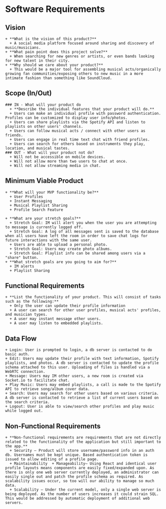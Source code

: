 # Software Requirements
  ## Vision
  
    + **What is the vision of this product?**
      + A social media platform focused around sharing and discovery of music/musicians.
    + **What pain point does this project solve?**
      + When searching for new genres or artists, or even bands looking for new talent in their city.
    + **Why should we care about your product?**
      + This would be a major tool for assembling musical acts/organically growing fan communities/exposing others to new music in a more intimate fashion than something like SoundCloud.
  
  ## Scope (In/Out)
  
    ### IN - What will your product do
      + **Describe the individual features that your product will do.**
      + Users can make an individual profile with password authentication. Profiles can be customized to display user info/photos.
      + Users can share playlists via the Spotify API and listen to playlists on other users' channels.
      + Users can follow musical acts / connect with other users as friends.
      + Users can engage in real time text chat with friend profiles.
      + Users can search for others based on instruments they play, location, and musical tastes.
    ### OUT - What will your product not do?
      + Will not be accessible on mobile devices.
      + Will not allow more than two users to chat at once.
      + Will not allow streaming media in chat.
  
  ## Minimum Viable Product
  
    + **What will your MVP functionality be?**
      + User Profiles
      + Instant Messaging
      + Musical Playlist Sharing
      + Profile Search Feature

    + **What are your stretch goals?**
      + Stretch Goal: IM will alert you when the user you are attempting to message is currently logged off.
      + Stretch Goal: A log of all messages sent is saved to the database when all users have left the room in order to save chat logs for future interactions with the same user.
      + Users are able to upload a personal photo.
      + Stretch Goal: Users may create photo albums.
      + Stretch Goal: Playlist info can be shared among users via a "share" button.
    + **What stretch goals are you going to aim for?**
      + IM alerts
      + Playlist Sharing

  ## Functional Requirements
  
    + **List the functionality of your product. This will consist of tasks such as the following:**
      + Only the user can update their profile information
      + A user can search for other user profiles, musical acts' profiles, and musician types.
      + A user may instant message other users.
      + A user may listen to embedded playlists.
  ## Data Flow
  
    + Login: User is prompted to login, a db server is contacted to do basic auth.
    + Edit: Users may update their profile with text information, Spotify playlists, and photos. A db server is contacted to update the profile schema attached to this user. Uploading of files is handled via a WebRTC connection.
    + Message: Users may IM other users, a new room is created via Socket.io to facilitate chat.
    + Play Music: Users may embed playlists, a call is made to the Spotify API to retrieve song/album cover data.
    + Search: Users may search for other users based on various criteria. A db server is contacted to retrieve a list of current users based on the search criteria.
    + Logout: User is able to view/search other profiles and play music while logged out.
  
  ## Non-Functional Requirements
  
    + **Non-functional requirements are requirements that are not directly related to the functionality of the application but still important to the app.**
      + Security — Product will store username/password info in an auth db. Usernames must be kept unique. Based authentication token is issued to allow editing of a profile page.
      + Maintainability  + Manageability— Using React and identical user profile layouts means components are easily fixed/expanded upon. As there is only one web server currently deployed, an administrator can easily single out and patch the profile schema as required. As scalability issues occur, so too will our ability to manage so much data. 
      + Scalability – Under the current model, only a single web server is being deployed. As the number of users increases it could strain SQL. This would be addressed by automatic deployment of additional web servers. 



